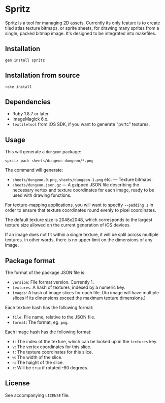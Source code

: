 Spritz
====

Spritz is a tool for managing 2D assets. Currently its only feature is to create tiled atlas texture bitmaps, or sprite sheets, for drawing many sprites from a single, packed bitmap image. It's designed to be integrated into makefiles.

Installation
------------

    gem install spritz

Installation from source
------------------------

    rake install

Dependencies
------------

* Ruby 1.8.7 or later.
* ImageMagick 6.x.
* `textiletool` from iOS SDK, if you want to generate "pvrtc" textures.

Usage
-----

This will generate a `dungeon` package:

    spritz pack sheets/dungeon dungeon/*.png

The command will generate:

* `sheets/dungeon.0.png`, `sheets/dungeon.1.png` etc. — Texture bitmaps.
* `sheets/dungeon.json.gz` — A gzipped JSON file describing the necessary vertex and texture coordinates for each image, ready to be used with drawing functions.

For texture-mapping applications, you will want to specify `--padding 1` in order to ensure that texture coordinates round evenly to pixel coordinates.

The default texture size is 2048x2048, which corresponds to the largest texture size allowed on the current generation of iOS devices.

If an image does not fit within a single texture, it will be split across multiple textures. In other words, there is no upper limit on the dimensions of any image.

Package format
--------------

The format of the package JSON file is:

* `version`: File format version. Currently 1.
* `textures`: A hash of textures, indexed by a numeric key.
* `images`: A hash of image slices for each file. (An image will have multiple slices if its dimensions exceed the maximum texture dimensions.)

Each texture hash has the following format:

* `file`: File name, relative to the JSON file.
* `format`: The format, eg. `png`.

Each image hash has the following format:

* `i`: The index of the texture, which can be looked up in the `textures` key.
* `v`: The vertex coordinates for this slice.
* `t`: The texture coordinates for this slice.
* `w`: The width of the slice.
* `h`: The haight of the slice.
* `r`: Will be `true` if rotated -90 degrees.

License
-------

See accompanying `LICENSE` file.
